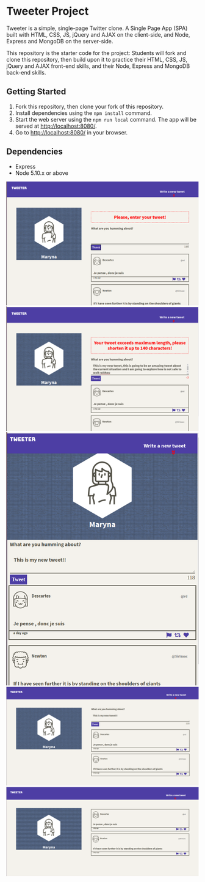 # Tweeter Project

Tweeter is a simple, single-page Twitter clone. A Single Page App (SPA) built with HTML, CSS, JS, jQuery and AJAX on the client-side, and Node, Express and MongoDB on the server-side.

This repository is the starter code for the project: Students will fork and clone this repository, then build upon it to practice their HTML, CSS, JS, jQuery and AJAX front-end skills, and their Node, Express and MongoDB back-end skills.

## Getting Started

1. Fork this repository, then clone your fork of this repository.
2. Install dependencies using the `npm install` command.
3. Start the web server using the `npm run local` command. The app will be served at <http://localhost:8080/>.
4. Go to <http://localhost:8080/> in your browser.

## Dependencies

- Express
- Node 5.10.x or above

<img src="/screenshots/1.png">
<img src="/screenshots/2.png">
<img src="/screenshots/3.png">
<img src="/screenshots/4.png">
<img src="/screenshots/5.png">